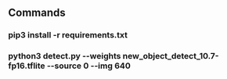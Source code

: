 ## Commands
### pip3 install -r requirements.txt

### python3 detect.py --weights new_object_detect_10.7-fp16.tflite --source 0 --img 640
